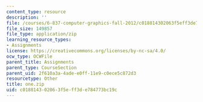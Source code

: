 ```yaml
---
content_type: resource
description: ''
file: /courses/6-837-computer-graphics-fall-2012/c018814302063f5eff3de784773bc19c_one.zip
file_size: 149857
file_type: application/zip
learning_resource_types:
- Assignments
license: https://creativecommons.org/licenses/by-nc-sa/4.0/
ocw_type: OCWFile
parent_title: Assignments
parent_type: CourseSection
parent_uid: 2f610a3a-4ade-e0ff-11e9-c0ece5c872d3
resourcetype: Other
title: one.zip
uid: c0188143-0206-3f5e-ff3d-e784773bc19c
---
```

